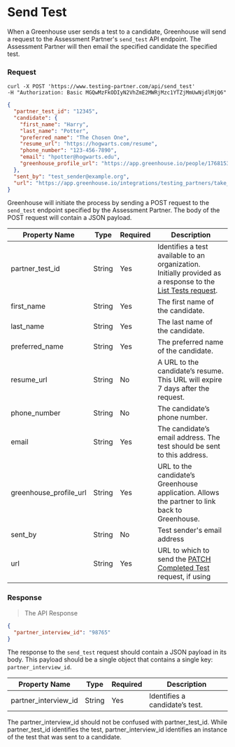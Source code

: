 # Send Test

When a Greenhouse user sends a test to a candidate, Greenhouse will send a request to the Assessment Partner's `send_test` API endpoint. The Assessment Partner will then email the specified candidate the specified test.

### Request

```shell
curl -X POST 'https://www.testing-partner.com/api/send_test'
-H "Authorization: Basic MGQwMzFkODIyN2VhZmE2MWRjMzc1YTZjMmUwNjdlMjQ6"
```

```json
{
  "partner_test_id": "12345",
  "candidate": {
    "first_name": "Harry",
    "last_name": "Potter",
    "preferred_name": "The Chosen One",
    "resume_url": "https://hogwarts.com/resume",
    "phone_number": "123-456-7890",
    "email": "hpotter@hogwarts.edu",
    "greenhouse_profile_url": "https://app.greenhouse.io/people/17681532?application_id=26234709"
  },
  "sent_by": "test_sender@example.org",
  "url": "https://app.greenhouse.io/integrations/testing_partners/take_home_tests/12345"
}
```

Greenhouse will initiate the process by sending a POST request to the `send_test` endpoint specified by the Assessment Partner. The body of the POST request will contain a JSON payload.

| Property Name          | Type   | Required | Description                                                                                                                |
| ---------------------- | ------ | -------- | -------------------------------------------------------------------------------------------------------------------------- |
| partner_test_id        | String | Yes      | Identifies a test available to an organization. Initially provided as a response to the [List Tests request](#list-tests). |
| first_name             | String | Yes      | The first name of the candidate.                                                                                           |
| last_name              | String | Yes      | The last name of the candidate.                                                                                            |
| preferred_name         | String | Yes      | The preferred name of the candidate.                                                                                       |
| resume_url             | String | No       | A URL to the candidate’s resume. This URL will expire 7 days after the request.                                            |
| phone_number           | String | No       | The candidate’s phone number.                                                                                              |
| email                  | String | Yes      | The candidate’s email address. The test should be sent to this address.                                                    |
| greenhouse_profile_url | String | Yes      | URL to the candidate’s Greenhouse application. Allows the partner to link back to Greenhouse.                              |
| sent_by                | String | No       | Test sender's email address                                                                                                |
| url                    | String | Yes      | URL to which to send the [PATCH Completed Test](#patch-mark-test-as-completed) request, if using                           |

### Response

> The API Response

```json
{
  "partner_interview_id": "98765"
}
```

The response to the `send_test` request should contain a JSON payload in its body. This payload should be a single object that contains a single key: `partner_interview_id`.

| Property Name        | Type   | Required | Description                    |
| -------------------- | ------ | -------- | ------------------------------ |
| partner_interview_id | String | Yes      | Identifies a candidate’s test. |

<aside class="notice">
The partner_interview_id should not be confused with partner_test_id. While partner_test_id identifies the test, partner_interview_id identifies an instance of the test that was sent to a candidate.
</aside>
